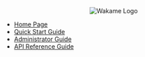 <!-- This is the sidebar for ../en/ -->
<div align="center">
<img src="http://axsh.github.io/wiki/img/wakame-logo-140.png" alt="Wakame Logo" />
</div>

  
- [Home Page](Home)  
- [Quick Start Guide](Quick-Start)  
- [Administrator Guide](Administrator-Guide)  
- [API Reference Guide](API-Reference)  